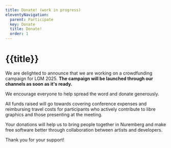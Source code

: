```yaml
---
title: Donate! (work in progress)
eleventyNavigation:
  parent: Participate
  key: Donate
  title: Donate!
  order: 1
---
```


# {{title}}


We are delighted to announce that we are working on a crowdfunding campaign
for LGM 2025. **The campaign will be launched through our channels as soon as
it's ready.**

We encourage everyone to help spread the word and donate generously.

All funds raised will go towards covering conference expenses and
reimbursing travel costs for participants who actively contribute to
libre graphics and those presenting at the meeting.

Your donations will help us to bring people together in Nuremberg and make
free software better through collaboration between artists and developers.

Thank you for your support!

